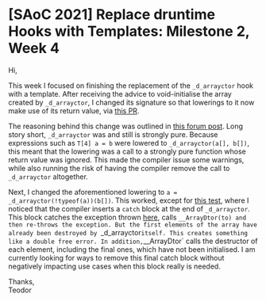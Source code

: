 # [SAoC 2021] Replace druntime Hooks with Templates: Milestone 2, Week 4

Hi,

This week I focused on finishing the replacement of the `_d_arrayctor` hook with a template.
After receiving the advice to void-initialise the array created by `_d_arrayctor`, I changed its signature so that lowerings to it now make use of its return value, via [this PR](https://github.com/dlang/druntime/pull/3611).

The reasoning behind this change was outlined in [this forum post](https://forum.dlang.org/post/simesvkancmscrtsciwq@forum.dlang.org).
Long story short, `_d_arrayctor` was and still is strongly pure.
Because expressions such as `T[4] a = b` were lowered to `_d_arrayctor(a[], b[])`, this meant that the lowering was a call to a strongly pure function whose return value was ignored.
This made the compiler issue some warnings, while also running the risk of having the compiler remove the call to `_d_arrayctor` altogether. 

Next, I changed the aforementioned lowering to `a = _d_arrayctor(!typeof(a))(b[])`.
This worked, except for [this test](https://cirrus-ci.com/task/4617199160655872?logs=test_druntime#L1548), where I noticed that the compiler inserts a `catch` block at the end of `_d_arrayctor`.
This block catches the exception thrown [here](https://github.com/dlang/druntime/blob/1a2f2158345ece9fc3eec098a55519644bf6dfd0/src/core/internal/array/construction.d#L73), calls `__ArrayDtor(to) and then re-throws the exception.
But the first elements of the array have already been destroyed by `_d_arrayctor` itself.
This creates something like a double free error.
In addition, `__ArrayDtor` calls the destructor of each element, including the final ones, which have not been initialised.
I am currently looking for ways to remove this final catch block without negatively impacting use cases when this block really is needed.

Thanks,\
Teodor
